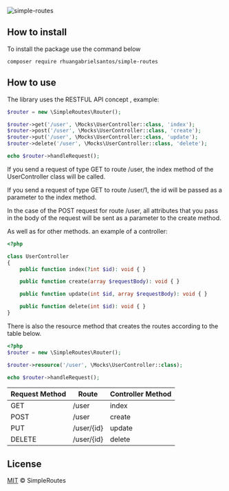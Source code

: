 ![simple-routes](https://socialify.git.ci/rhuangabrielsantos/simple-routes/image?description=1&font=Raleway&forks=1&issues=1&owner=1&pulls=1&stargazers=1&theme=Dark)

## How to install

To install the package use the command below

`composer require rhuangabrielsantos/simple-routes`

## How to use

The library uses the RESTFUL API concept , example:

```php
$router = new \SimpleRoutes\Router();

$router->get('/user', \Mocks\UserController::class, 'index');
$router->post('/user', \Mocks\UserController::class, 'create');
$router->put('/user', \Mocks\UserController::class, 'update');
$router->delete('/user', \Mocks\UserController::class, 'delete');

echo $router->handleRequest();
```

If you send a request of type GET to route /user, the index method of the UserController class will be called.

If you send a request of type GET to route /user/1, the id will be passed as a parameter to the index method.

In the case of the POST request for route /user, all attributes that you pass in the body of the request will be sent as a parameter to the create method.

As well as for other methods. an example of a controller:

```php
<?php

class UserController
{
    public function index(?int $id): void { }

    public function create(array $requestBody): void { }

    public function update(int $id, array $requestBody): void { }

    public function delete(int $id): void { }
}
```

There is also the resource method that creates the routes according to the table below.

```php
<?php
$router = new \SimpleRoutes\Router();

$router->resource('/user', \Mocks\UserController::class);

echo $router->handleRequest();
```


| Request Method | Route      | Controller Method |
|----------------|------------|-------------------|
| GET            | /user      | index             |
| POST           | /user      | create            |
| PUT            | /user/{id} | update            |
| DELETE         | /user/{id} | delete            |

## License

[MIT](LICENSE) &copy; SimpleRoutes